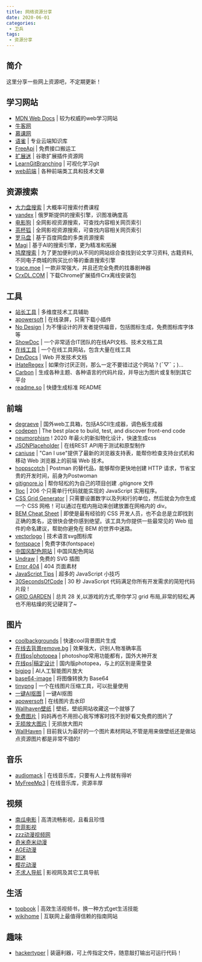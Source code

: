 ```yaml
---
title: 网络资源分享
date: 2020-06-01
categories:
 - 卫兵
tags:
 - 资源分享
---
```


## 简介
  这里分享一些网上资源吧，不定期更新！

## 学习网站
* [MDN Web Docs](https://developer.mozilla.org/zh-CN/docs/learn) | 较为权威的web学习网站
* [牛客网](https://www.nowcoder.com/profile/683173318)
* [慕课网](https://www.imooc.com/)
* [语雀](https://www.yuque.com/yuque/help/about) | 专业云端知识库
* [FreeApi](https://www.free-api.com/) | 免费接口搬运工
* [扩展迷](https://www.extfans.com/) | 谷歌扩展插件资源网
* [LearnGitBranching](https://learngitbranching.js.org/?locale=zh_CN) | 可视化学习git
* [web前端](http://www.css88.com/) | 各种前端类工具和技术文章

## 资源搜索
* [大力盘搜索](https://www.dalipan.com/) | 大概率可搜索付费课程
* [yandex](https://yandex.com/) | 俄罗斯提供的搜索引擎，识图准确度高
* [电影狗](http://www.dianyinggou.com/) | 全网影视资源搜索，可查找内容相关网页索引
* [茶杯狐](https://www.cupfox.com/) | 全网影视资源搜索，可查找内容相关网页索引
* [罗马盘](https://luomapan.com/) | 基于百度网盘的多类资源搜索
* [Magi](https://magi.com/) | 基于AI的搜索引擎，更为精准和拓展
* [鸠摩搜索](https://www.jiumodiary.com/) | 为了更加便利的从不同的网站综合查找到论文学习资料, 古籍资料,不同电子商城的购买比价等的垂直搜索引擎
* [trace.moe](https://trace.moe/) | 一款非常强大，并且还完全免费的找番剧神器
* [CrxDL.COM](https://crxdl.com/) | 下载Chrome扩展插件Crx离线安装包
## 工具
* [站长工具](https://tool.chinaz.com/map.aspx) | 多维度技术工具辅助
* [apowersoft](https://www.apowersoft.cn/free-online-screen-recorder) | 在线录屏，只需下载小插件
* [No Design](https://nodesign.dev/) | 为不懂设计的开发者提供福音，包括图标生成，免费图标库字体等
* [ShowDoc](https://www.showdoc.cc/) | 一个非常适合IT团队的在线API文档、技术文档工具
* [在线工具](http://tool.lu/) | 一个在线工具网站，包含大量在线工具
* [DevDocs](https://devdocs.io/) | Web 开发技术文档
* [iHateRegex](https://ihateregex.io/) | 如果你讨厌正则，那么一定不要错过这个网站？(ˉ▽ˉ；)...
* [Carbon](https://carbon.now.sh/) | 生成各种主题、各种语言的代码片段，并导出为图片或复制到其它平台
* [readme.so](https://readme.so/) | 快捷生成标准 README

## 前端
* [degraeve](https://www.degraeve.com/) | 国外web工具箱，包括ASCII生成器，调色板生成器
* [codepen](https://codepen.io/) | The best place to build, test, and discover front-end code
* [neumorphism](https://neumorphism.io/) ! 2020 年最火的新拟物化设计，快速生成css
* [JSONPlaceholder](http://jsonplaceholder.typicode.com/) | 在线REST API用于测试和原型制作
* [caniuse](https://caniuse.com/) | "Can I use"提供了最新的浏览器支持表，能帮你检查支持台式机和移动 Web 浏览器上的前端 Web 技术。
* [hoppscotch](https://hoppscotch.io/) | Postman 的替代品，能够帮你更快地创建 HTTP 请求，节省宝贵的开发时间，前身为Postwoman
* [gitignore.io](https://www.toptal.com/developers/gitignore) | 帮你轻松的为自己的项目创建 .gitignore 文件
* [1loc](https://1loc.dev/) | 206 个只需单行代码就能实现的 JavaScript 实用程序。
* [CSS Grid Generator](https://cssgrid-generator.netlify.app/) | 只需要设置数字以及列和行的单位，然后就会为你生成一个 CSS 网格！可以通过在框内拖动来创建放置在网格内的 div。
* [BEM Cheat Sheet](https://9elements.com/bem-cheat-sheet) | 即使是最有经验的 CSS 开发人员，也不会总是立即找到正确的类名，这很快会使你感到绝望。该工具为你提供一些最常见的 Web 组件的命名建议，帮助你避免在 BEM 的世界中迷路。
* [vectorlogo](https://www.vectorlogo.zone/) | 技术语言svg图标库
* [fontspace](https://www.fontspace.com/) | 免费字体(fontspace)
* [中国风配色网站](http://zhongguose.com/) | 中国风配色网站
* [Undraw](https://undraw.co/) | 免费的 SVG 插图
* [Error 404](https://error404.fun/) | 404 页面素材
* [JavaScript Tips](https://www.jstips.co/zh_CN/) | 超多的 JavaScript 小技巧
* [30SecondsOfCode](https://www.30secondsofcode.org/js/p/1) | 30 秒 JavaScript 代码满足你所有开发需求的简短代码片段 !
* [GRID GARDEN](https://cssgridgarden.com/#zh-cn) | 总共 28 关,以游戏的方式,带你学习 grid 布局,非常的轻松,再也不用枯燥的死记硬背了~
## 图片
* [coolbackgrounds](https://coolbackgrounds.io/) | 快速cool背景图片生成
* [在线去背景remove.bg](https://www.remove.bg/) | 效果强大，识别人物准确率高
* [在线ps|photopea](https://www.photopea.com/) | photoshop常用功能都有，国外大神开发
* [在线ps|稿定设计](https://ps.gaoding.com/) | 国内版photopea，与上的区别是需登录
* [bigjpg](https://bigjpg.com/) | AI人工智能图片放大
* [base64-image](https://www.base64-image.de/) | 将图像转换为 Base64
* [tinypng](https://tinypng.com/) | 一个在线图片压缩工具，可以批量使用
* [一键AI抠图](https://www.isheji.com/cutout/workbench?img_id=60c9b7284a9a3&u=1) | 一键AI抠图
* [apowersoft](https://www.apowersoft.cn/image-watermark-remover) | 在线图片去水印
* [Wallhaven壁纸](https://wallhaven.cc) | 壁纸，壁纸网站收藏这一个就够了
* [免费图片](https://www.pexels.com/zh-cn/) | 妈妈再也不用担心我写博客时找不到好看又免费的图片了
* [无损放大图片](http://waifu2x.udp.jp/index.zh-CN.html) | 无损放大图片
* [WallHaven](https://wallhaven.cc/) | 目前我认为最好的一个图片素材网站,不管是用来做壁纸还是做站点资源图片都是非常不错的!


## 音乐
* [audiomack](https://audiomack.com/) | 在线音乐库，只要有人上传就有得听
* [MyFreeMp3](http://tools.liumingye.cn/music/?page=searchPage) | 在线音乐库，资源丰厚

## 视频
* [南瓜电影](http://www.nangua5.com/) | 高清流畅影视，且看且珍惜
* [奈菲影视](https://www.nfmovies.com/)
* [zzz动漫视频网](http://www.zzzfun.com/)
* [奇米奇米动漫](http://qimiqimi.co/)
* [AGE动漫](https://www.agefans.tv/)
* [剧迷](https://gimy.co/)
* [樱花动漫](http://www.yhdm.tv/)
* [不求人导航](https://video.bqrdh.com/) | 影视网及其它工具导航

## 生活
* [topbook](https://topbook.cc/overview) | 高效生活视频书，换一种方式get生活技能
* [wikihome](https://zh.wikihow.com/%E9%A6%96%E9%A1%B5) | 互联网上最值得信赖的指南网站

## 趣味
* [hackertyper](https://hackertyper.net) | 装逼利器，可上传指定文件，随意敲打输出可运行代码！
